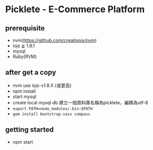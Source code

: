 Picklete - E-Commerce Platform
===============================

## prerequisite

* nvm(https://github.com/creationix/nvm)
* iojs ≧ 1.8.1
* mysql
* Ruby(RVM)

## after get a copy

* nvm use iojs-v1.8.X (或更高)
* npm install
* start mysql
* create local mysql db
    建立一個資料庫名稱為picklete，編碼為utf-8
* `export PATH=node_modules/.bin:$PATH`
* `gem install bootstrap-sass compass`

## getting started

* npm start
